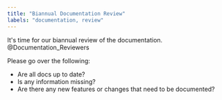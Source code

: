 ```yaml
---
title: "Biannual Documentation Review"
labels: "documentation, review"
---
```


It's time for our biannual review of the documentation. @Documentation_Reviewers

Please go over the following:

- Are all docs up to date?
- Is any information missing?
- Are there any new features or changes that need to be documented?
